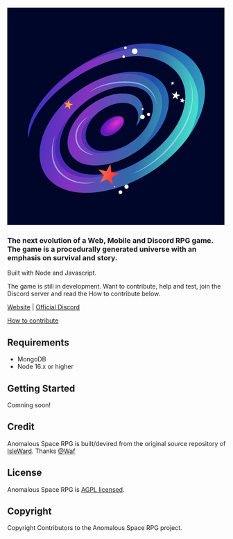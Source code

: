 ![Anomalous Space](https://github.com/the-crazyball/anomalousspace/blob/main/client/shared/images/logo.png)

### The next evolution of a Web, Mobile and Discord RPG game. The game is a procedurally generated universe with an emphasis on survival and story.

Built with Node and Javascript.

The game is still in development. Want to contribute, help and test, join the Discord server and read the How to contribute below.

[Website](https://www.anomalousspace.io) | [Official Discord](https://discord.gg/hUw2VmtzhX)

[How to contribute](CONTRIBUTING.md)

## Requirements

* MongoDB
* Node 16.x or higher

## Getting Started

Comning soon!

## Credit

Anomalous Space RPG is built/devired from the original source repository of [IsleWard](https://gitlab.com/Isleward/isleward). Thanks [@Waf](https://gitlab.com/BigBadWaffle)

## License

Anomalous Space RPG is [AGPL licensed](./LICENSE).

## Copyright

Copyright Contributors to the Anomalous Space RPG project.